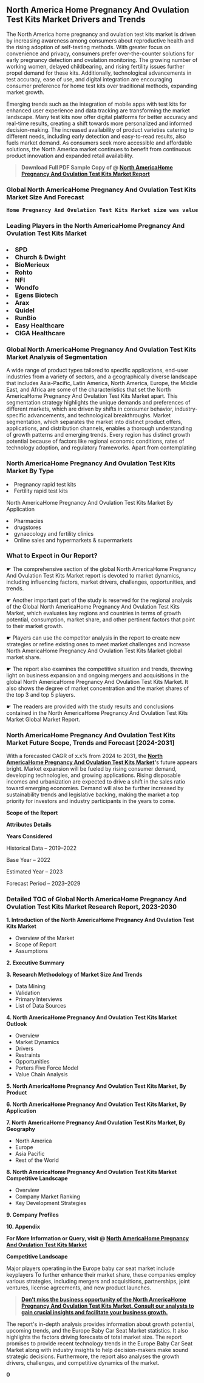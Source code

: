 <p><h2>North America Home Pregnancy And Ovulation Test Kits Market Drivers and Trends</h2><p>The North America home pregnancy and ovulation test kits market is driven by increasing awareness among consumers about reproductive health and the rising adoption of self-testing methods. With greater focus on convenience and privacy, consumers prefer over-the-counter solutions for early pregnancy detection and ovulation monitoring. The growing number of working women, delayed childbearing, and rising fertility issues further propel demand for these kits. Additionally, technological advancements in test accuracy, ease of use, and digital integration are encouraging consumer preference for home test kits over traditional methods, expanding market growth.</p><p>Emerging trends such as the integration of mobile apps with test kits for enhanced user experience and data tracking are transforming the market landscape. Many test kits now offer digital platforms for better accuracy and real-time results, creating a shift towards more personalized and informed decision-making. The increased availability of product varieties catering to different needs, including early detection and easy-to-read results, also fuels market demand. As consumers seek more accessible and affordable solutions, the North America market continues to benefit from continuous product innovation and expanded retail availability.</p></p><blockquote id="" class=""><strong>Download Full PDF Sample Copy of @&nbsp;<a href="https://www.verifiedmarketreports.com/download-sample/?rid=839780&utm_source=GitHub-Jan&utm_medium=263" target="_blank">North AmericaHome Pregnancy And Ovulation Test Kits Market Report</a>&nbsp;&nbsp;</strong></blockquote><h3 id="" class=""><strong>Global&nbsp;North AmericaHome Pregnancy And Ovulation Test Kits Market Size And Forecast</strong></h3><pre class="reader-text-block__code-block"><strong>Home Pregnancy And Ovulation Test Kits Market size was valued at USD 5.2 Billion in 2022 and is projected to reach USD 8.0 Billion by 2030, growing at a CAGR of 6.2% from 2024 to 2030.</strong></pre><h3 id="" class="">Leading Players in the&nbsp;North AmericaHome Pregnancy And Ovulation Test Kits Market</h3><h3 class=""></Li><Li>SPD</Li><Li> Church & Dwight</Li><Li> BioMerieux</Li><Li> Rohto</Li><Li> NFI</Li><Li> Wondfo</Li><Li> Egens Biotech</Li><Li> Arax</Li><Li> Quidel</Li><Li> RunBio</Li><Li> Easy Healthcare</Li><Li> CIGA Healthcare</h3><h3 id="" class="">Global&nbsp;North AmericaHome Pregnancy And Ovulation Test Kits Market Analysis of Segmentation</h3><p id="" class="">A wide range of product types tailored to specific applications, end-user industries from a variety of sectors, and a geographically diverse landscape that includes Asia-Pacific, Latin America, North America, Europe, the Middle East, and Africa are some of the characteristics that set the North AmericaHome Pregnancy And Ovulation Test Kits Market apart. This segmentation strategy highlights the unique demands and preferences of different markets, which are driven by shifts in consumer behavior, industry-specific advancements, and technological breakthroughs. Market segmentation, which separates the market into distinct product offers, applications, and distribution channels, enables a thorough understanding of growth patterns and emerging trends. Every region has distinct growth potential because of factors like regional economic conditions, rates of technology adoption, and regulatory frameworks. Apart from contemplating</p><h3 id="" class="">North AmericaHome Pregnancy And Ovulation Test Kits Market&nbsp;By Type</h3><p></Li><Li>Pregnancy rapid test kits</Li><Li> Fertility rapid test kits</p><div class="" data-test-id=""><p>North AmericaHome Pregnancy And Ovulation Test Kits Market&nbsp;By Application</p></div><p class=""></Li><Li>Pharmacies</Li><Li> drugstores</Li><Li> gynaecology and fertility clinics</Li><Li> Online sales and hypermarkets & supermarkets</p><div class="" data-test-id=""><h3><span class="">What to Expect in Our Report?</span></h3></div><div class="" data-test-id=""><p><span class="">☛ The comprehensive section of the global North AmericaHome Pregnancy And Ovulation Test Kits Market report is devoted to market dynamics, including influencing factors, market drivers, challenges, opportunities, and trends.</span></p></div><div class="" data-test-id=""><p><span class="">☛ Another important part of the study is reserved for the regional analysis of the Global North AmericaHome Pregnancy And Ovulation Test Kits Market, which evaluates key regions and countries in terms of growth potential, consumption, market share, and other pertinent factors that point to their market growth.</span></p></div><div class="" data-test-id=""><p><span class="">☛ Players can use the competitor analysis in the report to create new strategies or refine existing ones to meet market challenges and increase North AmericaHome Pregnancy And Ovulation Test Kits Market global market share.</span></p></div><div class="" data-test-id=""><p><span class="">☛ The report also examines the competitive situation and trends, throwing light on business expansion and ongoing mergers and acquisitions in the global North AmericaHome Pregnancy And Ovulation Test Kits Market. It also shows the degree of market concentration and the market shares of the top 3 and top 5 players.</span></p></div><div class="" data-test-id=""><p><span class="">☛ The readers are provided with the study results and conclusions contained in the North AmericaHome Pregnancy And Ovulation Test Kits Market Global Market Report.</span></p></div><div class="" data-test-id=""><h3><span class="">North AmericaHome Pregnancy And Ovulation Test Kits Market Future Scope, Trends and Forecast [2024-2031]</span></h3></div><div class="" data-test-id=""><p><span class="">With a forecasted CAGR of x.x% from 2024 to 2031, the <strong><a href="https://www.verifiedmarketreports.com/download-sample/?rid=839780&utm_source=GitHub-Jan&utm_medium=263" target="_blank">North AmericaHome Pregnancy And Ovulation Test Kits Market</a>'</strong>s future appears bright. Market expansion will be fueled by rising consumer demand, developing technologies, and growing applications. Rising disposable incomes and urbanization are expected to drive a shift in the sales ratio toward emerging economies. Demand will also be further increased by sustainability trends and legislative backing, making the market a top priority for investors and industry participants in the years to come.</span></p><p id="ember66" class="ember-view reader-text-block__paragraph"><strong>Scope of the Report</strong></p><p id="ember67" class="ember-view reader-text-block__paragraph"><strong>Attributes Details</strong></p><p id="ember68" class="ember-view reader-text-block__paragraph"><strong>Years Considered</strong></p><p id="ember69" class="ember-view reader-text-block__paragraph">Historical Data &ndash; 2019&ndash;2022</p><p id="ember70" class="ember-view reader-text-block__paragraph">Base Year &ndash; 2022</p><p id="ember71" class="ember-view reader-text-block__paragraph">Estimated Year &ndash; 2023</p><p id="ember72" class="ember-view reader-text-block__paragraph">Forecast Period &ndash; 2023&ndash;2029</p></div><h3 id="" class="">Detailed TOC of Global North AmericaHome Pregnancy And Ovulation Test Kits Market Research Report, 2023-2030</h3><p id="" class=""><strong>1. Introduction of the North AmericaHome Pregnancy And Ovulation Test Kits Market</strong></p><ul><li>Overview of the Market</li><li>Scope of Report</li><li>Assumptions</li></ul><p id="" class=""><strong>2. Executive Summary</strong></p><p id="" class=""><strong>3. Research Methodology of Market Size And Trends</strong></p><ul><li>Data Mining</li><li>Validation</li><li>Primary Interviews</li><li>List of Data Sources</li></ul><p id="" class=""><strong>4. North AmericaHome Pregnancy And Ovulation Test Kits Market Outlook</strong></p><ul><li>Overview</li><li>Market Dynamics</li><li>Drivers</li><li>Restraints</li><li>Opportunities</li><li>Porters Five Force Model</li><li>Value Chain Analysis</li></ul><p id="" class=""><strong>5. North AmericaHome Pregnancy And Ovulation Test Kits Market, By Product</strong></p><p id="" class=""><strong>6. North AmericaHome Pregnancy And Ovulation Test Kits Market, By Application</strong></p><p id="" class=""><strong>7. North AmericaHome Pregnancy And Ovulation Test Kits Market, By Geography</strong></p><ul><li>North America</li><li>Europe</li><li>Asia Pacific</li><li>Rest of the World</li></ul><p id="" class=""><strong>8. North AmericaHome Pregnancy And Ovulation Test Kits Market Competitive Landscape</strong></p><ul><li>Overview</li><li>Company Market Ranking</li><li>Key Development Strategies</li></ul><p id="" class=""><strong>9. Company Profiles</strong></p><p id="" class=""><strong>10. Appendix</strong></p><p><strong>For More Information or Query, visit&nbsp;@ <a href="https://www.verifiedmarketreports.com/product/home-pregnancy-and-ovulation-test-kits-market/" target="_blank">North AmericaHome Pregnancy And Ovulation Test Kits Market</a></strong></p><p id="ember61" class="ember-view reader-text-block__paragraph"><strong>Competitive Landscape</strong></p><p id="ember62" class="ember-view reader-text-block__paragraph">Major players operating in the Europe baby car seat market include keyplayers To further enhance their market share, these companies employ various strategies, including mergers and acquisitions, partnerships, joint ventures, license agreements, and new product launches.</p><blockquote id="ember63" class="ember-view reader-text-block__blockquote"><strong><a href="https://www.verifiedmarketreports.com/download-sample/?rid=839780&utm_source=GitHub-Jan&utm_medium=263" target="_blank">Don&rsquo;t miss the business opportunity of the North AmericaHome Pregnancy And Ovulation Test Kits Market. Consult our analysts to gain crucial insights and facilitate your business growth.</a></strong></blockquote><p id="ember64" class="ember-view reader-text-block__paragraph">The report's in-depth analysis provides information about growth potential, upcoming trends, and the Europe Baby Car Seat Market statistics. It also highlights the factors driving forecasts of total market size. The report promises to provide recent technology trends in the Europe Baby Car Seat Market along with industry insights to help decision-makers make sound strategic decisions. Furthermore, the report also analyses the growth drivers, challenges, and competitive dynamics of the market.</p><p class="ember-view reader-text-block__paragraph"><strong>0</strong></p>
